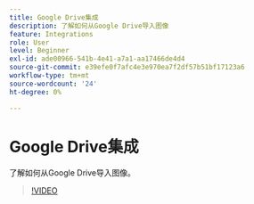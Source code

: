 ```yaml
---
title: Google Drive集成
description: 了解如何从Google Drive导入图像
feature: Integrations
role: User
level: Beginner
exl-id: ade00966-541b-4e41-a7a1-aa17466de4d4
source-git-commit: e39efe0f7afc4e3e970ea7f2df57b51bf17123a6
workflow-type: tm+mt
source-wordcount: '24'
ht-degree: 0%

---
```


# Google Drive集成

了解如何从Google Drive导入图像。

>[!VIDEO](https://video.tv.adobe.com/v/3420219?quality=12&learn=on&hidetitle=true)
